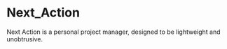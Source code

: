 # Next_Action
Next Action is a personal project manager, designed to be lightweight and unobtrusive. 
